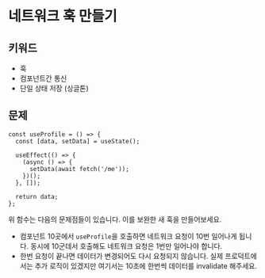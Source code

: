 네트워크 훅 만들기
====

키워드
----
* 훅
* 컴포넌트간 통신
* 단일 상태 저장 (싱글톤)


문제
----
```tsx
const useProfile = () => {
  const [data, setData] = useState();

  useEffect(() => {
    (async () => {
      setData(await fetch('/me'));
    })();
  }, []);
  
  return data;
};
```

위 함수는 다음의 문제점들이 있습니다. 이를 보완한 새 훅을 만들어보세요.

* 컴포넌트 10곳에서 `useProfile`을 호출하면 네트워크 요청이 10번 일어나게 됩니다. 동시에 10군데서 호출해도 네트워크 요청은 1번만 일어나야 합니다.
* 한번 요청이 끝나면 데이터가 변경되어도 다시 요청되지 않습니다. 실제 프로덕트에서는 추가 로직이 있겠지만 여기서는 10초에 한번씩 데이터를 invalidate 해주세요.


